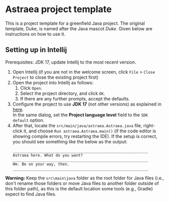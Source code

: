 # Astraea project template

This is a project template for a greenfield Java project. The original template, Duke, is named after the Java mascot _Duke_. Given below are instructions on how to use it.

## Setting up in Intellij

Prerequisites: JDK 17, update Intellij to the most recent version.

1. Open Intellij (if you are not in the welcome screen, click `File` > `Close Project` to close the existing project first)
1. Open the project into Intellij as follows:
   1. Click `Open`.
   1. Select the project directory, and click `OK`.
   1. If there are any further prompts, accept the defaults.
1. Configure the project to use **JDK 17** (not other versions) as explained in [here](https://www.jetbrains.com/help/idea/sdk.html#set-up-jdk).<br>
   In the same dialog, set the **Project language level** field to the `SDK default` option.
1. After that, locate the `src/main/java/astraea.Astraea.java` file, right-click it, and choose `Run astraea.Astraea.main()` (if the code editor is showing compile errors, try restarting the IDE). If the setup is correct, you should see something like the below as the output:
   ```
   ____________________________________________________________
   Astraea here. What do you want?
   ____________________________________________________________
   Hm. Be on your way, then.
   ____________________________________________________________
   ```

**Warning:** Keep the `src\main\java` folder as the root folder for Java files (i.e., don't rename those folders or move Java files to another folder outside of this folder path), as this is the default location some tools (e.g., Gradle) expect to find Java files.
